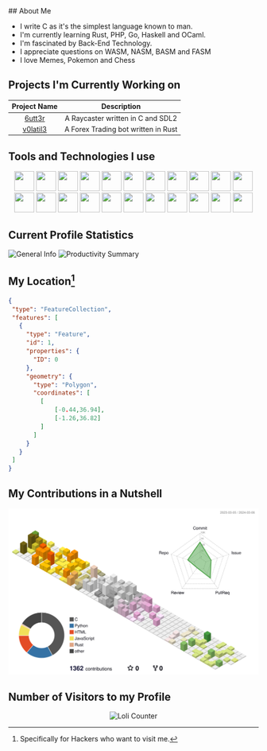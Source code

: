 <link rel="stylesheet" type='text/css' href="https://cdn.jsdelivr.net/gh/devicons/devicon@latest/devicon.min.css" />
## About Me

* I write C as it's the simplest language known to man.
* I'm currently learning Rust, PHP, Go, Haskell and OCaml.
* I'm fascinated by Back-End Technology. 
* I appreciate questions on WASM, NASM, BASM and FASM
* I love Memes, Pokemon and Chess

## Projects I'm Currently Working on

| Project Name | Description |
| :---: | :---: |
| [6utt3r](https://github.com/m-ikiara/6utt3r) | A Raycaster written in C and SDL2 |
| [v0latil3](https://github.com/m-ikiara/v0latil3) | A Forex Trading bot written in Rust |

## Tools and Technologies I use

<div align="center">
    <img src="https://cdn.jsdelivr.net/gh/devicons/devicon@latest/icons/anaconda/anaconda-original.svg" style="width:40px;height:40px" />
    <img src="https://cdn.jsdelivr.net/gh/devicons/devicon@latest/icons/bash/bash-original.svg" style="width:40px;height:40px" />
    <img src="https://cdn.jsdelivr.net/gh/devicons/devicon@latest/icons/c/c-plain.svg" style="width:40px;height:40px" />
    <img src="https://cdn.jsdelivr.net/gh/devicons/devicon@latest/icons/cplusplus/cplusplus-plain.svg" style="width:40px;height:40px" />
    <img src="https://cdn.jsdelivr.net/gh/devicons/devicon@latest/icons/cmake/cmake-original.svg" style="width:40px;height:40px" />
    <img src="https://cdn.jsdelivr.net/gh/devicons/devicon@latest/icons/debian/debian-original.svg" style="width:40px;height:40px" />
    <img src="https://cdn.jsdelivr.net/gh/devicons/devicon@latest/icons/djangorest/djangorest-plain.svg" style="width:40px;height:40px" />
    <img src="https://cdn.jsdelivr.net/gh/devicons/devicon@latest/icons/docker/docker-plain-wordmark.svg" style="width:40px;height:40px" />
    <img src="https://cdn.jsdelivr.net/gh/devicons/devicon@latest/icons/emacs/emacs-original.svg" style="width:40px;height:40px" />
    <img src="https://cdn.jsdelivr.net/gh/devicons/devicon@latest/icons/embeddedc/embeddedc-plain.svg" style="width:40px;height:40px" />
    <img src="https://cdn.jsdelivr.net/gh/devicons/devicon@latest/icons/gcc/gcc-plain.svg" style="width:40px;height:40px" />
    <img src="https://cdn.jsdelivr.net/gh/devicons/devicon@latest/icons/godot/godot-plain.svg" style="width:40px;height:40px" />
    <img src="https://cdn.jsdelivr.net/gh/devicons/devicon@latest/icons/haskell/haskell-plain.svg" style="width:40px;height:40px" />
    <img src="https://cdn.jsdelivr.net/gh/devicons/devicon@latest/icons/mysql/mysql-plain-wordmark.svg" style="width:40px;height:40px" />
    <img src="https://cdn.jsdelivr.net/gh/devicons/devicon@latest/icons/ruby/ruby-plain.svg" style="width:40px;height:40px" />
    <img src="https://cdn.jsdelivr.net/gh/devicons/devicon@latest/icons/sdl/sdl-plain.svg" style="width:40px;height:40px" />
    <img src="https://cdn.jsdelivr.net/gh/devicons/devicon@latest/icons/stackoverflow/stackoverflow-plain-wordmark.svg" style="width:40px;height:40px" />
    <img src="https://cdn.jsdelivr.net/gh/devicons/devicon@latest/icons/swagger/swagger-plain.svg" style="width:40px;height:40px" />
    <img src="https://cdn.jsdelivr.net/gh/devicons/devicon@latest/icons/swift/swift-plain.svg" style="width:40px;height:40px" />
    <img src="https://cdn.jsdelivr.net/gh/devicons/devicon@latest/icons/vagrant/vagrant-plain.svg" style="width:40px;height:40px" />
    <img src="https://cdn.jsdelivr.net/gh/devicons/devicon@latest/icons/wasm/wasm-original.svg" style="width:40px;height:40px" />
    <img src="https://cdn.jsdelivr.net/gh/devicons/devicon@latest/icons/zig/zig-original.svg" style="width:40px;height:40px" />
</div>

## Current Profile Statistics

![General Info](http://github-profile-summary-cards.vercel.app/api/cards/profile-details?username=m-ikiara&theme=gruvbox)
![Productivity Summary](http://github-profile-summary-cards.vercel.app/api/cards/productive-time?username=m-ikiara&theme=gruvbox&utcOffset=8)

## My Location[^1]

```geojson
{
 "type": "FeatureCollection",
 "features": [
   {
     "type": "Feature",
     "id": 1,
     "properties": {
       "ID": 0
     },
     "geometry": {
       "type": "Polygon",
       "coordinates": [
         [
             [-0.44,36.94],
             [-1.26,36.82]
         ]
       ]
     }
   }
 ]
}
```

[^1]: Specifically for Hackers who want to visit me.

## My Contributions in a Nutshell

![Animated Contributions](./profile-3d-contrib/profile-south-season-animate.svg)

## Number of Visitors to my Profile

<div align="center">
    <img src="https://count.getloli.com/get/@m-ikiara.github.readme" alt="Loli Counter" />
</div>
